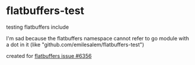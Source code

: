# flatbuffers-test
testing flatbuffers include

I'm sad because the flatbuffers namespace cannot refer to go module with a dot in it (like "github.com/emilesalem/flatbuffers-test")

created for [flatbuffers issue #6356](https://github.com/google/flatbuffers/issues/6356)

